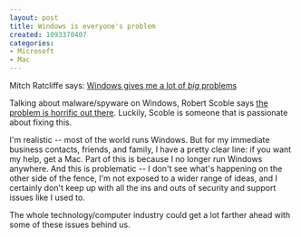 ```yaml
--- 
layout: post
title: Windows is everyone's problem
created: 1093370407
categories: 
- Microsoft
- Mac
---
```

<p>Mitch Ratcliffe says: <a href="http://www.ratcliffeblog.com/archives/000164.html" title="How do I hate Windows? Let me count...">Windows gives me a lot of <em>big</em> problems</a></p>

<p>Talking about malware/spyware on Windows, Robert Scoble says <a href="http://radio.weblogs.com/0001011/2004/08/23.html#a8138">the problem is horrific out there</a>. Luckily, Scoble is someone that is passionate about fixing this.</p>

<p>I'm realistic -- most of the world runs Windows. But for my immediate business contacts, friends, and family, I have a pretty clear line: if you want my help, get a Mac. Part of this is because I no longer run Windows anywhere. And this is problematic -- I don't see what's happening on the other side of the fence, I'm not exposed to a wider range of ideas, and I certainly don't keep up with all the ins and outs of security and support issues like I used to.</p>

<p>The whole technology/computer industry could get a lot farther ahead with some of these issues behind us.</p>
